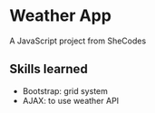 # Weather App

A JavaScript project from SheCodes

## Skills learned

- Bootstrap: grid system
- AJAX: to use weather API
